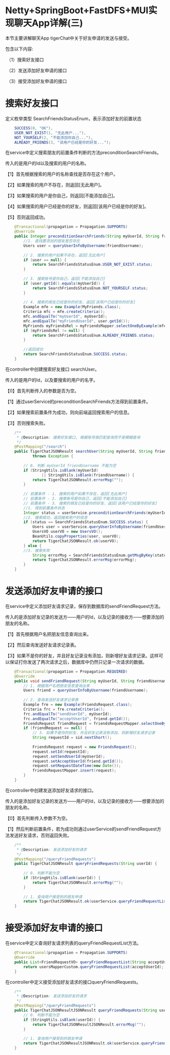 # Netty+SpringBoot+FastDFS+MUI实现聊天App详解(三)

本节主要讲解聊天App tigerChat中关于好友申请的发送与接受。

包含以下内容:

​	（1）搜索好友接口

​	（2）发送添加好友申请的接口

​	（3）接受添加好友申请的接口

# 搜索好友接口

定义枚举类型 SearchFriendsStatusEnum，表示添加好友的前置状态

```java
    SUCCESS(0, "OK"),
    USER_NOT_EXIST(1, "无此用户..."),    
    NOT_YOURSELF(2, "不能添加你自己..."),            
    ALREADY_FRIENDS(3, "该用户已经是你的好友...");
```

在service中定义搜索朋友的前置条件判断的方法preconditionSearchFriends。

传入的是用户的Id以及搜索的用户的名称。

【1】首先根据搜索的用户的名称查找是否存在这个用户。

【2】如果搜索的用户不存在，则返回[无此用户]。

【3】如果搜索的用户是你自己，则返回[不能添加自己]。

【4】如果搜索的用户已经是你的好友，则返回[该用户已经是你的好友]。

【5】否则返回成功。

```java
    @Transactional(propagation = Propagation.SUPPORTS)
    @Override
    public Integer preconditionSearchFriends(String myUserId, String friendUsername) {
        //1. 查找要添加的朋友是否存在
        Users user = queryUserInfoByUsername(friendUsername);
        
        // 2. 搜索的用户如果不存在，返回[无此用户]
        if (user == null) {
            return SearchFriendsStatusEnum.USER_NOT_EXIST.status;
        }
        
        // 3. 搜索账号是你自己，返回[不能添加自己]
        if (user.getId().equals(myUserId)) {
            return SearchFriendsStatusEnum.NOT_YOURSELF.status;
        }
        
        // 4. 搜索的朋友已经是你的好友，返回[该用户已经是你的好友]
        Example mfe = new Example(MyFriends.class);
        Criteria mfc = mfe.createCriteria();
        mfc.andEqualTo("myUserId", myUserId);
        mfc.andEqualTo("myFriendUserId", user.getId());
        MyFriends myFriendsRel = myFriendsMapper.selectOneByExample(mfe);
        if (myFriendsRel != null) {
            return SearchFriendsStatusEnum.ALREADY_FRIENDS.status;
        }
        
        //返回成功
        return SearchFriendsStatusEnum.SUCCESS.status;
    }
```

在controller中创建搜索好友接口 searchUser。

传入的是用户的Id，以及要搜索的用户的名字。

【0】首先判断传入的参数是否为空。

【1】通过userService的preconditionSearchFriends方法得到前置条件。

【2】如果搜索前置条件为成功，则向前端返回搜索用户的信息。

【3】否则搜索失败。

```java
    /**
     * @Description: 搜索好友接口, 根据账号做匹配查询而不是模糊查询
     */
    @PostMapping("/search")
    public TigerChatJSONResult searchUser(String myUserId, String friendUsername)
            throws Exception {
        
        // 0. 判断 myUserId friendUsername 不能为空
        if (StringUtils.isBlank(myUserId) 
                || StringUtils.isBlank(friendUsername)) {
            return TigerChatJSONResult.errorMsg("");
        }
        
        // 前置条件 - 1. 搜索的用户如果不存在，返回[无此用户]
        // 前置条件 - 2. 搜索账号是你自己，返回[不能添加自己]
        // 前置条件 - 3. 搜索的朋友已经是你的好友，返回[该用户已经是你的好友]
        //1. 得到前置条件状态
        Integer status = userService.preconditionSearchFriends(myUserId, friendUsername);
        //2. 搜索成功，返回搜索用户的信息
        if (status == SearchFriendsStatusEnum.SUCCESS.status) {
            Users user = userService.queryUserInfoByUsername(friendUsername);
            UsersVO userVO = new UsersVO();
            BeanUtils.copyProperties(user, userVO);
            return TigerChatJSONResult.ok(userVO);
        } else {
        //3. 搜索失败
            String errorMsg = SearchFriendsStatusEnum.getMsgByKey(status);
            return TigerChatJSONResult.errorMsg(errorMsg);
        }
    }
```

# 发送添加好友申请的接口

在service中定义添加好友请求记录，保存到数据库的sendFriendRequest方法。

传入的是添加好友记录的发送方——用户的Id，以及记录的接收方——想要添加的朋友的名称。

【1】首先根据用户名把朋友信息查询出来。

【2】然后查询发送好友请求记录表。

【3】如果不是你的好友，并且好友记录没有添加，则新增好友请求记录。这样可以保证打你发送了两次请求之后，数据库中仍然只记录一次请求的数据。

```java
    @Transactional(propagation = Propagation.REQUIRED)
    @Override
    public void sendFriendRequest(String myUserId, String friendUsername) {
        // 1. 根据用户名把朋友信息查询出来
        Users friend = queryUserInfoByUsername(friendUsername);
        
        // 2. 查询发送好友请求记录表
        Example fre = new Example(FriendsRequest.class);
        Criteria frc = fre.createCriteria();
        frc.andEqualTo("sendUserId", myUserId);
        frc.andEqualTo("acceptUserId", friend.getId());
        FriendsRequest friendRequest = friendsRequestMapper.selectOneByExample(fre);
        if (friendRequest == null) {
            // 3. 如果不是你的好友，并且好友记录没有添加，则新增好友请求记录
            String requestId = sid.nextShort();
            
            FriendsRequest request = new FriendsRequest();
            request.setId(requestId);
            request.setSendUserId(myUserId);
            request.setAcceptUserId(friend.getId());
            request.setRequestDateTime(new Date());
            friendsRequestMapper.insert(request);
        }
    }
```

在controller中创建发送添加好友请求的接口。

传入的是添加好友记录的发送方——用户的Id，以及记录的接收方——想要添加的朋友的名称。

【0】首先判断传入参数不为空。

【1】然后判断前置条件，若为成功则通过userService的sendFriendRequest方法发送好友请求，否则返回失败。

```java
    /**
     * @Description: 发送添加好友的请求
     */
    @PostMapping("/queryFriendRequests")
    public TigerChatJSONResult queryFriendRequests(String userId) {
        
        // 0. 判断不能为空
        if (StringUtils.isBlank(userId)) {
            return TigerChatJSONResult.errorMsg("");
        }
        
        // 1. 查询用户接受到的朋友申请
        return TigerChatJSONResult.ok(userService.queryFriendRequestList(userId));
    }
```

# 接受添加好友申请的接口

在service中定义查询好友请求列表的queryFriendRequestList方法。

```java
    @Transactional(propagation = Propagation.SUPPORTS)
    @Override
    public List<FriendRequestVO> queryFriendRequestList(String acceptUserId) {
        return usersMapperCustom.queryFriendRequestList(acceptUserId);
    }
```

在controller中定义接受添加好友请求的接口queryFriendRequests。

```java
    /**
     * @Description: 发送添加好友的请求
     */
    @PostMapping("/queryFriendRequests")
    public TigerChatJSONResultJSONResult queryFriendRequests(String userId) {
        // 0. 判断不能为空
        if (StringUtils.isBlank(userId)) {
            return TigerChatJSONResultJSONResult.errorMsg("");
        }
        
        // 1. 查询用户接受到的朋友申请
        return TigerChatJSONResultJSONResult.ok(userService.queryFriendRequestList(userId));
    }
```
